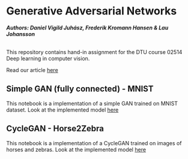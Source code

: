 # Generative Adversarial Networks 

***Authors: Daniel Vigild Juhász, Frederik Kromann Hansen & Lau Johansson*** <br /> <br />

This repository contains hand-in assignment for the DTU course 02514 Deep learning in computer vision. 

Read our article [here]() <br />



## Simple GAN (fully connected) - MNIST
This notebook is a implementation of a simple GAN trained on MNIST dataset.
Look at the implemented model [here]()

## CycleGAN - Horse2Zebra
This notebook is a implementation of a CycleGAN trained on images of horses and zebras.
Look at the implemented model [here]()







